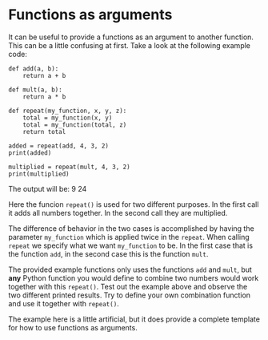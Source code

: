# Functions as arguments

It can be useful to provide a functions as an argument to another function. This can be a little confusing
at first. Take a look at the following example code:

	def add(a, b):
		return a + b

	def mult(a, b):
		return a * b

	def repeat(my_function, x, y, z):
		total = my_function(x, y)
		total = my_function(total, z)
		return total

	added = repeat(add, 4, 3, 2)
	print(added)

	multiplied = repeat(mult, 4, 3, 2)
	print(multiplied)

The output will be:
	9
	24


Here the funcion `repeat()` is used for two different purposes. In the first call it adds all numbers together. In the second call they are multiplied.

The difference of behavior in the two cases is accomplished by having the parameter `my_function` which is applied twice in the `repeat`. When calling `repeat` we specify what we want `my_function` to be. In the first case that is the function `add`, in the second case this is the function `mult`.

The provided example functions only uses the functions `add` and `mult`, but
**any** Python function you would define to combine two numbers would work
together with this `repeat()`. Test out the example above and observe
the two different printed results. Try to define your own
combination function and use it together with `repeat()`.

The example here is a little artificial, but it does provide a complete
template for how to use functions as arguments.
